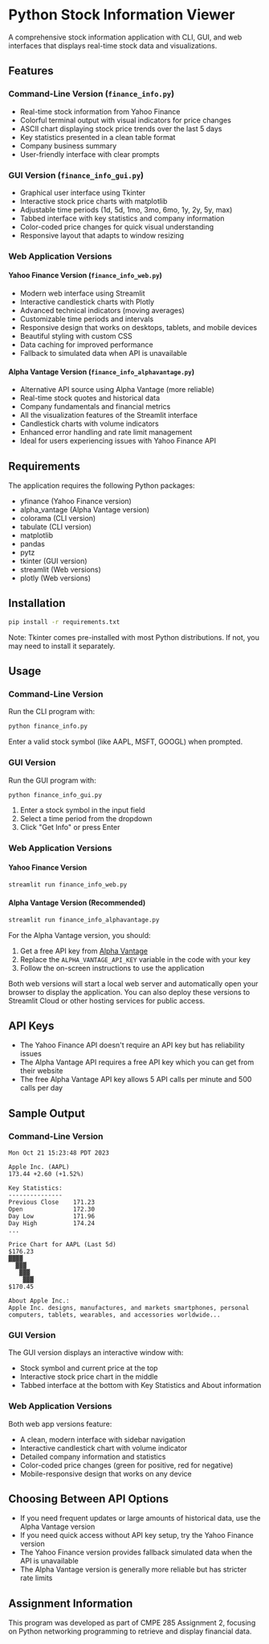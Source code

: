 # Python Stock Information Viewer

A comprehensive stock information application with CLI, GUI, and web interfaces that displays real-time stock data and visualizations.

## Features

### Command-Line Version (`finance_info.py`)
- Real-time stock information from Yahoo Finance
- Colorful terminal output with visual indicators for price changes
- ASCII chart displaying stock price trends over the last 5 days
- Key statistics presented in a clean table format
- Company business summary
- User-friendly interface with clear prompts

### GUI Version (`finance_info_gui.py`)
- Graphical user interface using Tkinter
- Interactive stock price charts with matplotlib
- Adjustable time periods (1d, 5d, 1mo, 3mo, 6mo, 1y, 2y, 5y, max)
- Tabbed interface with key statistics and company information
- Color-coded price changes for quick visual understanding
- Responsive layout that adapts to window resizing

### Web Application Versions
#### Yahoo Finance Version (`finance_info_web.py`)
- Modern web interface using Streamlit
- Interactive candlestick charts with Plotly
- Advanced technical indicators (moving averages)
- Customizable time periods and intervals
- Responsive design that works on desktops, tablets, and mobile devices
- Beautiful styling with custom CSS
- Data caching for improved performance
- Fallback to simulated data when API is unavailable

#### Alpha Vantage Version (`finance_info_alphavantage.py`)
- Alternative API source using Alpha Vantage (more reliable)
- Real-time stock quotes and historical data
- Company fundamentals and financial metrics
- All the visualization features of the Streamlit interface
- Candlestick charts with volume indicators
- Enhanced error handling and rate limit management
- Ideal for users experiencing issues with Yahoo Finance API

## Requirements

The application requires the following Python packages:
- yfinance (Yahoo Finance version)
- alpha_vantage (Alpha Vantage version)
- colorama (CLI version)
- tabulate (CLI version)
- matplotlib
- pandas
- pytz
- tkinter (GUI version)
- streamlit (Web versions)
- plotly (Web versions)

## Installation

```bash
pip install -r requirements.txt
```

Note: Tkinter comes pre-installed with most Python distributions. If not, you may need to install it separately.

## Usage

### Command-Line Version

Run the CLI program with:

```bash
python finance_info.py
```

Enter a valid stock symbol (like AAPL, MSFT, GOOGL) when prompted.

### GUI Version

Run the GUI program with:

```bash
python finance_info_gui.py
```

1. Enter a stock symbol in the input field
2. Select a time period from the dropdown
3. Click "Get Info" or press Enter

### Web Application Versions

#### Yahoo Finance Version
```bash
streamlit run finance_info_web.py
```

#### Alpha Vantage Version (Recommended)
```bash
streamlit run finance_info_alphavantage.py
```

For the Alpha Vantage version, you should:
1. Get a free API key from [Alpha Vantage](https://www.alphavantage.co/support/#api-key)
2. Replace the `ALPHA_VANTAGE_API_KEY` variable in the code with your key
3. Follow the on-screen instructions to use the application

Both web versions will start a local web server and automatically open your browser to display the application. You can also deploy these versions to Streamlit Cloud or other hosting services for public access.

## API Keys

- The Yahoo Finance API doesn't require an API key but has reliability issues
- The Alpha Vantage API requires a free API key which you can get from their website
- The free Alpha Vantage API key allows 5 API calls per minute and 500 calls per day

## Sample Output

### Command-Line Version
```
Mon Oct 21 15:23:48 PDT 2023

Apple Inc. (AAPL)
173.44 +2.60 (+1.52%)

Key Statistics:
---------------
Previous Close    171.23
Open              172.30
Day Low           171.96
Day High          174.24
...

Price Chart for AAPL (Last 5d)
$176.23
▓▓▓▓
  ▓▓▓
   ▓▓▓
    ▓▓▓
$170.45

About Apple Inc.:
Apple Inc. designs, manufactures, and markets smartphones, personal computers, tablets, wearables, and accessories worldwide...
```

### GUI Version
The GUI version displays an interactive window with:
- Stock symbol and current price at the top
- Interactive stock price chart in the middle
- Tabbed interface at the bottom with Key Statistics and About information

### Web Application Versions
Both web app versions feature:
- A clean, modern interface with sidebar navigation
- Interactive candlestick chart with volume indicator
- Detailed company information and statistics
- Color-coded price changes (green for positive, red for negative)
- Mobile-responsive design that works on any device

## Choosing Between API Options

- If you need frequent updates or large amounts of historical data, use the Alpha Vantage version
- If you need quick access without API key setup, try the Yahoo Finance version
- The Yahoo Finance version provides fallback simulated data when the API is unavailable
- The Alpha Vantage version is generally more reliable but has stricter rate limits

## Assignment Information

This program was developed as part of CMPE 285 Assignment 2, focusing on Python networking programming to retrieve and display financial data. 